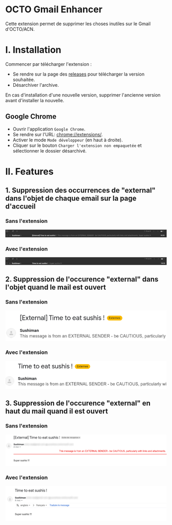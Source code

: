 # OCTO Gmail Enhancer

Cette extension permet de supprimer les choses inutiles sur le Gmail d'OCTO/ACN.

# I. Installation

Commencer par télécharger l'extension :

* Se rendre sur la page des [releases](https://github.com/vnea/octo_gmail_enhancer/releases) pour télécharger la version
  souhaitée.
* Désarchiver l'archive.

En cas d'installation d'une nouvelle version, supprimer l'ancienne version avant d'installer la nouvelle.

## Google Chrome

* Ouvrir l'application `Google Chrome`.
* Se rendre sur l'URL: <chrome://extensions/>.
* Activer le mode `Mode développeur` (en haut à droite).
* Cliquer sur le bouton `Charger l'extension non empaquetée` et sélectionner le dossier désarchivé.

# II. Features

## 1. Suppression des occurrences de "external" dans l'objet de chaque email sur la page d'accueil

### Sans l'extension

![01_mail_object_before](doc/img/01_mail_object_without.png)

### Avec l'extension

![01_mail_object_after](doc/img/01_mail_object_with.png)

## 2. Suppression de l'occurence "external" dans l'objet quand le mail est ouvert

### Sans l'extension

![02_mail_opened_object_without](doc/img/02_mail_opened_object_without.png)

### Avec l'extension

![02_mail_opened_object_with](doc/img/02_mail_opened_object_with.png)

## 3. Suppression de l'occurence "external" en haut du mail quand il est ouvert

### Sans l'extension

![03_mail_opened_external_sender_message_without](doc/img/03_mail_opened_external_sender_message_without.png)

### Avec l'extension

![03_mail_opened_external_sender_message_with](doc/img/03_mail_opened_external_sender_message_with.png)
